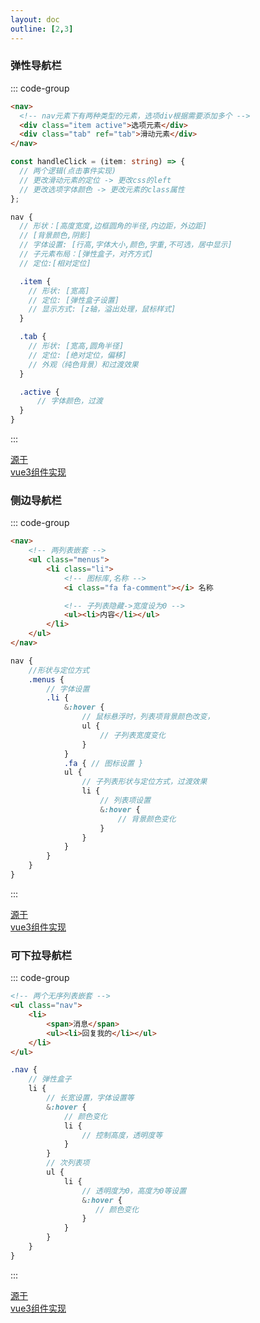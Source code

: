 ```yaml
---
layout: doc
outline: [2,3]
---
```

<script lang="ts" setup>
import NavigationBar1 from "../.vitepress/components/NavigationBar1.vue"
import NavigationBar2 from "../.vitepress/components/NavigationBar2.vue"
import NavigationBar3 from "../.vitepress/components/NavigationBar3.vue"
</script>


### 弹性导航栏

<NavigationBar1/>

<!-- 以下为伪代码，[点击此处查看源码]() -->

::: code-group

```html [结构]
<nav>
  <!-- nav元素下有两种类型的元素，选项div根据需要添加多个 -->
  <div class="item active">选项元素</div>
  <div class="tab" ref="tab">滑动元素</div>
</nav>
```

```Typescript [逻辑]
const handleClick = (item: string) => {
  // 两个逻辑(点击事件实现)
  // 更改滑动元素的定位 -> 更改css的left
  // 更改选项字体颜色 -> 更改元素的class属性
};
```

```scss [样式]
nav {
  // 形状：[高度宽度,边框圆角的半径,内边距，外边距]
  // [背景颜色,阴影]
  // 字体设置: [行高,字体大小,颜色,字重,不可选，居中显示]
  // 子元素布局：[弹性盒子，对齐方式]
  // 定位:[相对定位]

  .item {
    // 形状: [宽高]
    // 定位: [弹性盒子设置]
    // 显示方式: [z轴，溢出处理，鼠标样式]
  }

  .tab {
    // 形状: [宽高,圆角半径]
    // 定位: [绝对定位，偏移]
    // 外观（纯色背景）和过渡效果
  }

  .active {
      // 字体颜色，过渡
  }
}
```
:::

<div class="code-box">
    <div class="be-from"><a href="https://www.bilibili.com/video/BV1Jq4y1y7uy/" target="_blank">源于</a></div>
    <div class="vue-code"><a href="https://github.com/fcbyk/docs/blob/main/docs/.vitepress/components/NavigationBar1.vue" target="_blank">vue3组件实现</a></div>
</div>

### 侧边导航栏

<NavigationBar2/>

::: code-group

```html [结构]
<nav>
    <!-- 两列表嵌套 -->
    <ul class="menus">
        <li class="li">
            <!-- 图标库,名称 -->
            <i class="fa fa-comment"></i> 名称

            <!-- 子列表隐藏->宽度设为0 -->
            <ul><li>内容</li></ul>
        </li>
    </ul>
</nav>
```

```scss [样式]
nav {
	//形状与定位方式
    .menus {
        // 字体设置
        .li {
            &:hover {
				// 鼠标悬浮时，列表项背景颜色改变，
                ul {
                    // 子列表宽度变化
                }
            }
            .fa { // 图标设置 }
            ul {
                // 子列表形状与定位方式，过渡效果
                li {
                    // 列表项设置
                    &:hover {
                        // 背景颜色变化
                    }
                }
            }
        }
    }
}
```
:::

<div class="code-box">
    <div class="be-from"><a href="https://www.bilibili.com/video/BV1kb4y1J7L9/" target="_blank">源于</a></div>
    <div class="vue-code"><a href="https://github.com/fcbyk/docs/blob/main/docs/.vitepress/components/NavigationBar2.vue" target="_blank">vue3组件实现</a></div>
</div>

### 可下拉导航栏

<NavigationBar3/>

::: code-group

```html [结构]
<!-- 两个无序列表嵌套 -->
<ul class="nav">
    <li>
        <span>消息</span>
        <ul><li>回复我的</li></ul>
    </li>
</ul>
```

```scss [样式]
.nav {
    // 弹性盒子
    li {
        // 长宽设置，字体设置等
        &:hover {
            // 颜色变化
            li {
                // 控制高度，透明度等
            }
        }
        // 次列表项
        ul {
            li {
                // 透明度为0，高度为0等设置
                &:hover {
                   // 颜色变化
                }
            }
        }
    }
}
```
:::

<div class="code-box">
    <div class="be-from"><a href="https://www.bilibili.com/video/BV1S44y147oV/" target="_blank">源于</a></div>
    <div class="vue-code"><a href="https://github.com/fcbyk/docs/blob/main/docs/.vitepress/components/NavigationBar3.vue" target="_blank">vue3组件实现</a></div>
</div>